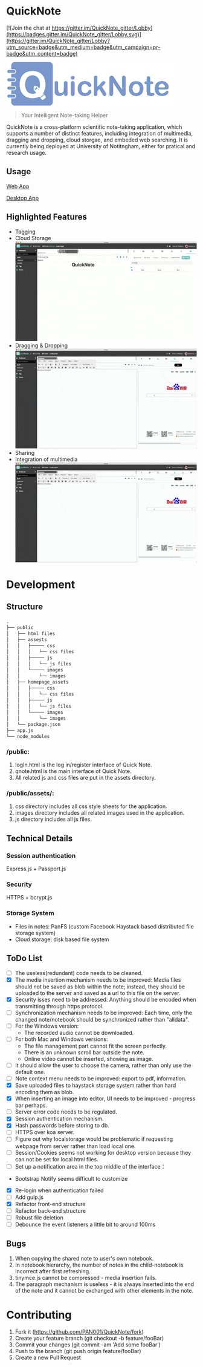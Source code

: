 # QuickNote

[![Join the chat at https://gitter.im/QuickNote_gitter/Lobby](https://badges.gitter.im/QuickNote_gitter/Lobby.svg)](https://gitter.im/QuickNote_gitter/Lobby?utm_source=badge&utm_medium=badge&utm_campaign=pr-badge&utm_content=badge)

![](/public/assets/images/logo/rainbow/Quicknote_rainbow.gif)

> Your Intelligent Note-taking Helper

QuickNote is a cross-platform scientific note-taking application, which supports a number of distinct features, including integration of multimedia, dragging and dropping, cloud storgae, and embeded web searching. It is currently being deployed at University of Notitngham, either for pratical and research usage.

## Usage

[Web App](https://quicknote.org/login)

[Desktop App](https://quicknote.org)

## Highlighted Features
- Tagging
- Cloud Storage
![](/public/homepage_assets/images/cloud.gif)
- Dragging & Dropping
![](/public/homepage_assets/images/dragdrop.gif)
- Sharing
- Integration of multimedia
![](/public/homepage_assets/images/multimedia.gif)

# Development
## Structure
```
.
├── public
│   ├── html files
│   ├── assests
│   │   ├───── css
│   │   │   └── css files
│   │   ├───── js
│   │   │   └── js files
│   │   └───── images
│   │       └── images
│   ├── homepage_assets
│   │   ├───── css
│   │   │   └── css files
│   │   ├───── js
│   │   │   └── js files
│   │   └───── images
│   │       └── images
│   └── package.json
├── app.js
└── node_modules
```

### /public:
1. logIn.html is the log in/register interface of Quick Note. 
2. qnote.html is the main interface of Quick Note.
4. All related js and css files are put in the assets directory.

### /public/assets/:
1. css directory includes all css style sheets for the application.
3. images directory includes all related images used in the application.
4. js directory includes all js files.

## Technical Details
### Session authentication

Express.js + Passport.js

### Security

HTTPS + bcrypt.js

### Storage System

- Files in notes: PanFS (custom Facebook Haystack based distributed file storage system)
- Cloud storage: disk based file system

## ToDo List
- [ ] The useless(redundant) code needs to be cleaned.
- [x] The media insertion mechanism needs to be improved:
Media files should not be saved as blob within the note; instead, they should be uploaded to the server and saved as a url to this file on the server. 
- [x] Security isses need to be addressed:
Anything should be encoded when transmitting through https protocol.
- [ ] Synchronization mechanism needs to be improved:
Each time, only the changed note/notebook should be synchronized rather than "alldata".
- [ ] For the Windows version: 
  * The recorded audio cannot be downloaded.
- [ ] For both Mac and Windows versions:
  * The file management part cannot fit the screen perfectly.
  * There is an unknown scroll bar outside the note.
  * Online video cannot be inserted, showing as image.
- [ ] It should allow the user to choose the camera, rather than only use the default one.
- [ ] Note context menu needs to be improved: export to pdf, information.
- [x] Save uploaded files to haystack storage system rather than hard encoding them as blob.
- [x] When inserting an image into editor, UI needs to be improved - progress bar perhaps.
- [ ] Server error code needs to be regulated.
- [x] Session authentication mechanism. 
- [x] Hash passwords before storing to db.
- [ ] HTTPS over koa server.
- [ ] Figure out why localstorage would be problematic if requesting webpage from server rather than load local one.
- [ ] Session/Cookies seems not working for desktop version because they can not be set for local html files.
- [ ] Set up a notification area in the top middle of the interface：
- Bootstrap Notify seems difficult to customize
- [x] Re-login when authentication failed
- [ ] Add gulp.js
- [x] Refactor front-end structure
- [ ] Refactor back-end structure
- [ ] Robust file deletion 
- [ ] Debounce the event listeners a little bit to around 100ms

## Bugs
1. When copying the shared note to user's own notebook.
2. In notebook hierarchy, the number of notes in the child-notebook is incorrect after first refreshing.
3. tinymce.js cannot be compressed - media insertion fails.
4. The paragraph mechanism is useless - it is always inserted into the end of the note and it cannot be exchanged with other elements in the note.

# Contributing

1. Fork it (<https://github.com/PAN001/QuickNote/fork>)
2. Create your feature branch (git checkout -b feature/fooBar)
3. Commit your changes (git commit -am 'Add some fooBar')
4. Push to the branch (git push origin feature/fooBar)
5. Create a new Pull Request
